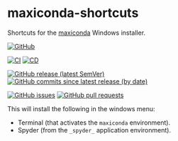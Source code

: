 # maxiconda-shortcuts

Shortcuts for the [maxiconda](https://github.com/Semi-ATE/maxiconda) Windows installer.

[![GitHub](https://img.shields.io/github/license/Semi-ATE/maxiconda-shortcuts?color=black)](https://github.com/Semi-ATE/maxiconda-shortcuts/blob/main/LICENSE)

[![CI](https://github.com/Semi-ATE/maxiconda-shortcuts/workflows/CI/badge.svg?branch=main)](https://github.com/Semi-ATE/maxiconda-shortcuts/actions?query=workflow%3ACI)
[![CD](https://github.com/Semi-ATE/maxiconda-shortcuts/workflows/CD/badge.svg)](https://github.com/Semi-ATE/maxiconda-shortcuts/actions?query=workflow%3ACD)

[![GitHub release (latest SemVer)](https://img.shields.io/github/v/release/Semi-ATE/maxiconda-shortcuts?color=blue&label=GitHub&sort=semver)](https://github.com/Semi-ATE/maxiconda-shortcuts/releases/latest)
[![GitHub commits since latest release (by date)](https://img.shields.io/github/commits-since/Semi-ATE/maxiconda-shortcuts/latest)](https://github.com/Semi-ATE/maxiconda-shortcuts)

[![GitHub issues](https://img.shields.io/github/issues/Semi-ATE/maxiconda-shortcuts)](https://github.com/Semi-ATE/maxiconda-shortcuts/issues)
[![GitHub pull requests](https://img.shields.io/github/issues-pr/Semi-ATE/maxiconda-shortcuts)](https://github.com/Semi-ATE/maxiconda-shortcuts/pulls)

This will install the following in the windows menu:
- Terminal (that activates the `maxiconda` environment).
- Spyder (from the `_spyder_` application environment).

